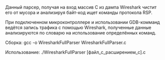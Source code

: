 Данный парсер, получая на вход массив C из дампа Wireshark чистит его от мусора и анализируя байт-код ищет команды протокола RSP.

При подключенном микроконтроллере и использовании GDB-комманд ведётся запись трафика с помощью Wireshark, полученные данные анализируются по словарю на использование определённых команд.

Сборка:
gcc -o WiresharkFullParser WiresharkFullParser.c

Использование:
./WiresharkFullParser [файл_с_расширением_с].c
